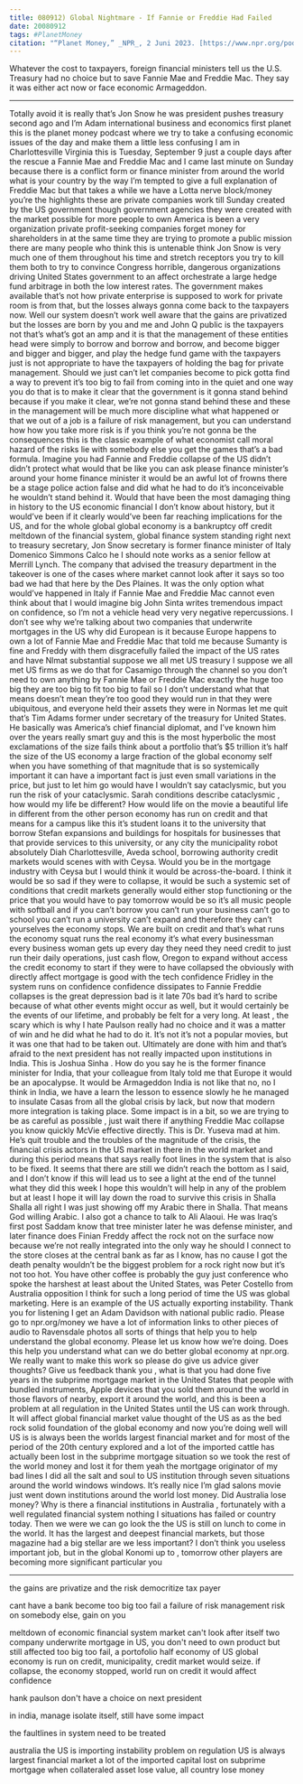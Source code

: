 ```yaml
---
title: 080912) Global Nightmare - If Fannie or Freddie Had Failed
date: 20080912
tags: #PlanetMoney
citation: "“Planet Money,” _NPR_, 2 Juni 2023. [https://www.npr.org/podcasts/510289/planet-money](https://www.npr.org/podcasts/510289/planet-money) (diakses 4 Juni 2023)."
---
```


Whatever the cost to taxpayers, foreign financial ministers tell us the U.S. Treasury had no choice but to save Fannie Mae and Freddie Mac. They say it was either act now or face economic Armageddon. 

----

Totally avoid it is really that’s Jon Snow he was president pushes treasury second ago and I’m Adam international business and economics first planet this is the planet money podcast where we try to take a confusing economic issues of the day and make them a little less confusing I am in Charlottesville Virginia this is Tuesday, September 9 just a couple days after the rescue a Fannie Mae and Freddie Mac and I came last minute on Sunday because there is a conflict form or finance minister from around the world what is your country by the way I’m tempted to give a full explanation of Freddie Mac but that takes a while we have a Lotta nerve block/money you’re the highlights these are private companies work till Sunday created by the US government though government agencies they were created with the market possible for more people to own America is been a very organization private profit-seeking companies forget money for shareholders in at the same time they are trying to promote a public mission there are many people who think this is untenable think Jon Snow is very much one of them throughout his time and stretch receptors you try to kill them both to try to convince Congress horrible, dangerous organizations driving United States government to an affect orchestrate a large hedge fund arbitrage in both the low interest rates. The government makes available that’s not how private enterprise is supposed to work for private room is from that, but the losses always gonna come back to the taxpayers now. Well our system doesn’t work well aware that the gains are privatized but the losses are born by you and me and John Q public is the taxpayers not that’s what’s got an amp and it is that the management of these entities head were simply to borrow and borrow and borrow, and become bigger and bigger and bigger, and play the hedge fund game with the taxpayers just is not appropriate to have the taxpayers of holding the bag for private management. Should we just can’t let companies become to pick gotta find a way to prevent it’s too big to fail from coming into in the quiet and one way you do that is to make it clear that the government is it gonna stand behind because if you make it clear, we’re not gonna stand behind these and these in the management will be much more discipline what what happened or that we out of a job is a failure of risk management, but you can understand how how you take more risk is if you think you’re not gonna be the consequences this is the classic example of what economist call moral hazard  of the risks lie with somebody else you get the games that’s a bad formula. Imagine you had Fannie and Freddie collapse of the US didn’t didn’t protect what would that be like you can ask please finance minister’s around your home finance minister it would be an awful lot of frowns there be a stage  police action false and did what he had to do it’s inconceivable he wouldn’t stand behind it. Would that have been the most damaging thing in history to the US economic financial I don’t know about history, but it would’ve been if it clearly would’ve been far reaching implications for the US, and for the whole global global economy is a bankruptcy off credit  meltdown of the financial system, global finance system standing right next to treasury secretary, Jon Snow secretary is former finance minister of Italy Domenico Simmons Calco he I should note works as a senior fellow at Merrill Lynch. The company that advised the treasury department in the takeover is one of the cases where market cannot look after it says so too bad we had that here by the Des Plaines. It was the only option what would’ve happened in Italy if Fannie Mae and Freddie Mac cannot even think about that I would imagine big John Sinta writes tremendous impact on confidence, so I’m not a vehicle  head very very negative repercussions. I don’t see why we’re talking about two companies that underwrite mortgages in the US why did European is it because Europe happens to own a lot of Fannie Mae and Freddie Mac that told me because Sumanty is fine and Freddy with them disgracefully failed the impact of the US rates and have Nlmat  substantial suppose we all met US treasury I suppose we all met US firms as we do that for Casamigo through the channel so you don’t need to own anything by Fannie Mae or Freddie Mac exactly the huge too big they are too big to fit too big to fail so I don’t understand what that means  doesn’t mean they’re too good they would run in that they were ubiquitous, and everyone held their assets they were in Normas let me quit that’s Tim Adams former under secretary of the treasury for United States. He basically was America’s chief financial diplomat, and I’ve known him over the years really smart guy and this is the most hyperbolic the most  exclamations of the size fails think about a portfolio that’s $5 trillion it’s half the size of the US economy a large fraction of the global economy self when you have something of that magnitude that is so systemically important it can have a important fact is just even small variations in the price, but just to let him go would have I wouldn’t say cataclysmic, but you run the risk of your cataclysmic. Sarah conditions describe cataclysmic , how would my life be different? How would life on the movie a beautiful life in different from the other person economy has run on credit and that means for a campus like this it’s student loans it to the university that borrow Stefan expansions and buildings for hospitals for businesses that that provide services to this university, or any city the municipality robot absolutely Diah Charlottesville, Aveda school, borrowing authority credit markets would scenes with with Ceysa. Would you be in the mortgage industry with Ceysa but I would think it would be across-the-board. I think it would be so sad if they were to collapse, it would be such a systemic  set of conditions that credit markets generally would either stop functioning or the price that you would have to pay tomorrow would be so it’s all music people with softball and if you can’t borrow you can’t run your business can’t go to school you can’t run a university can’t expand and therefore they can’t yourselves  the economy stops. We are built on credit and that’s what runs the economy squat runs the real economy it’s what every businessman every business woman gets up every day they need they need credit to just run their daily operations, just cash flow, Oregon to expand without access the credit economy  to start if they were to have collapsed the obviously with directly affect mortgage is good with the tech confidence Fridley in the system runs on confidence confidence dissipates to Fannie Freddie collapses is the great depression bad is it late 70s bad it’s hard to scribe because of what other events might occur as well, but it would certainly be the events of our lifetime, and probably be felt for a very long. At least , the scary which is why I hate Paulson really had no choice and it was a matter of win and he did what he had to do it. It’s not it’s not a popular movies, but it was one that had to be taken out. Ultimately are done with him and that’s afraid to the next president has not really impacted upon institutions in India. This is Joshua Sinha . How do you say he is the former finance minister for India, that your colleague from Italy told me that Europe it would be an apocalypse. It would be Armageddon India is not like that no, no I think in India, we have a learn the lesson to essence slowly he he managed to insulate Casas from all the global crisis by lack, but now that modern more integration is taking place. Some impact is in a bit, so we are trying to be as careful as possible , just wait there if anything Freddie Mac collapse you know quickly McVie effective directly. This is Dr. Yuseva mad at him. He’s quit trouble and the troubles of the magnitude of the crisis, the financial crisis actors in the US market in there in the world market and during this period means that says really  foot lines in the system that is also to be fixed. It seems that there are still we didn’t reach the bottom as I said, and I don’t know if this will lead us to see a light at the end of the tunnel what they did this week I hope this wouldn’t will help in any of the problem but at least I hope it will lay down  the road to survive this crisis in Shalla Shalla all right I was just showing off my Arabic there in Shalla. That means God willing Arabic. I also got a chance to talk to Ali Alaoui. He was Iraq’s first post Saddam know that tree minister later he was defense minister, and later finance does Finian Freddy affect the rock not on the surface now because we’re not really integrated into the only way he should I connect to the store  closes at the central bank as far as I know, has no cause I got the death penalty wouldn’t be the biggest problem for a rock right now but it’s not too hot. You have other coffee is probably the guy just conference who spoke the harshest at least about the United States, was Peter Costello from Australia  opposition I think for such a long period of time the US was global marketing. Here is an example of the US actually exporting instability. Thank you for listening I get an Adam Davidson with national public radio. Please go to npr.org/money we have a lot of information links to other pieces of audio to Ravensdale photos all sorts of things that help you to help understand the global economy. Please let us know how we’re doing. Does this help you understand what can we do better global economy at npr.org. We really want to make this work so please do give us advice giver thoughts? Give us feedback thank you , what is that you had done five years in the subprime mortgage market in the United States that people with bundled instruments, Apple devices that you sold them around the world in those flavors of nearby, export it around the world, and this is been a problem at all regulation in the United States until the US can work through. It will affect global financial market  value thought of the US as as the bed rock solid foundation of the global economy and now you’re doing well will US is is always been the worlds largest financial market and for most of the period of the 20th century explored and a lot of the imported cattle has actually been lost in the subprime mortgage situation so we took the rest of the world money and lost it for them yeah  the mortgage originator of my bad lines I did all the salt and soul to US institution through seven situations around the world windows windows. It’s really nice I’m glad salons movie just went down institutions around the world lost money. Did Australia lose money? Why is there a financial institutions in Australia , fortunately with a well regulated financial system nothing I situations has failed or country today. Then we were we can go look the the US is still on lunch to come in the world. It has the largest and deepest financial markets, but those magazine had a big stellar are we less important? I don’t think you useless important job, but in the global Konomi up to , tomorrow other players are becoming more significant particular you 

----
the gains are privatize and the risk democritize
tax payer 

cant have a bank become too big too fail
a failure of risk management
risk on somebody else, gain on you

meltdown of economic financial system
market can't look after itself
two company underwrite mortgage in US, 
you don't need to own product but still affected
too big too fail, a portofolio half economy of US
global economy is run on credit, municipality, credit market would seize.
if collapse, the economy stopped, world run on credit
it would affect confidence

hank paulson don't have a choice
on next president

in india, manage isolate itself, still have some impact

the faultlines in system need to be treated

australia
the US is importing instability
problem on regulation
US is always largest financial market
a lot of the imported capital lost on subprime mortgage
when collateraled asset lose value, all country lose money
